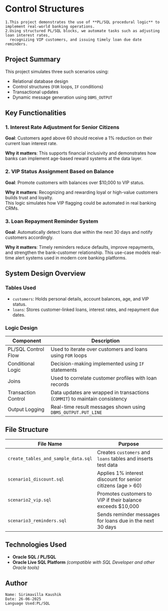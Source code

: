 # Control Structures

    1.This project demonstrates the use of **PL/SQL procedural logic** to implement real-world banking operations.
    2.Using structured PL/SQL blocks, we automate tasks such as adjusting loan interest rates, 
      recognizing VIP customers, and issuing timely loan due date reminders.

## Project Summary
   This project simulates three such scenarios using:

   - Relational database design
   - Control structures (`FOR` loops, `IF` conditions)
   - Transactional updates
   - Dynamic message generation using `DBMS_OUTPUT`

##  Key Functionalities

  ###  1. Interest Rate Adjustment for Senior Citizens

   **Goal**: Customers aged above 60 should receive a 1% reduction on their current loan interest rate.

   **Why it matters**: This supports financial inclusivity and demonstrates how banks can implement age-based reward systems at the data layer.


  ### 2. VIP Status Assignment Based on Balance

   **Goal**: Promote customers with balances over $10,000 to VIP status.

   **Why it matters**: Recognizing and rewarding loyal or high-value customers builds trust and loyalty.   
                             This logic simulates how VIP flagging could be automated in real banking CRMs.

  ###  3. Loan Repayment Reminder System

   **Goal**: Automatically detect loans due within the next 30 days and notify customers accordingly.

   **Why it matters**: Timely reminders reduce defaults, improve repayments, and strengthen the bank-customer relationship. 
                            This use-case models real-time alert systems used in modern core banking platforms.

##  System Design Overview

  ### Tables Used

   - `customers`: Holds personal details, account balances, age, and VIP status.
   - `loans`: Stores customer-linked loans, interest rates, and repayment due dates.

  ### Logic Design

   | Component           | Description                                                                     |
   |-------------------- |---------------------------------------------------------------------------------|
   | PL/SQL Control Flow | Used to iterate over customers and loans using `FOR` loops                      |
   | Conditional Logic   | Decision-making implemented using `IF` statements                               |
   | Joins               | Used to correlate customer profiles with loan records                           |
   | Transaction Control | Data updates are wrapped in transactions (`COMMIT`) to maintain consistency     |
   | Output Logging      | Real-time result messages shown using `DBMS_OUTPUT.PUT_LINE`                    |

##  File Structure

   | File Name                           | Purpose                                                                 |
   |-------------------------------------|-------------------------------------------------------------------------|
   | `create_tables_and_sample_data.sql` | Creates `customers` and `loans` tables and inserts test data            |
   | `scenario1_discount.sql`            | Applies 1% interest discount for senior citizens (age > 60)             |
   | `scenario2_vip.sql`                 | Promotes customers to VIP if their balance exceeds $10,000              |
   | `scenario3_reminders.sql`           | Sends reminder messages for loans due in the next 30 days               |

## Technologies Used

   - **Oracle SQL / PL/SQL**
   - **Oracle Live SQL Platform** *(compatible with SQL Developer and other Oracle tools)*

## Author
    Name: Sirimavilla Kaushik
    Date: 26-06-2025
    Language Used:PL/SQL
